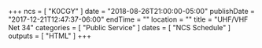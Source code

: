 +++
ncs = [ "K0CGY" ]
date = "2018-08-26T21:00:00-05:00"
publishDate = "2017-12-21T12:47:37-06:00"
endTime = ""
location = ""
title = "UHF/VHF Net 34"
categories = [ "Public Service" ]
dates = [ "NCS Schedule" ]
outputs = [ "HTML" ]
+++
